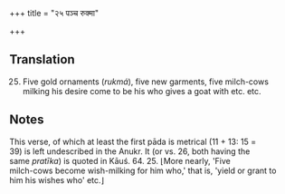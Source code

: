 +++
title = "२५ पञ्च रुक्मा"

+++
## Translation
25. Five gold ornaments (*rukmá*), five new garments, five milch-cows  
milking his desire come to be his who gives a goat with etc. etc.

## Notes
This verse, of which at least the first pāda is metrical (11 + 13: 15 =  
39) is left undescribed in the Anukr. It (or vs. 26, both having the  
same *pratīka*) is quoted in Kāuś. 64. 25. ⌊More nearly, 'Five  
milch-cows become wish-milking for him who,' that is, 'yield or grant to  
him his wishes who' etc.⌋
